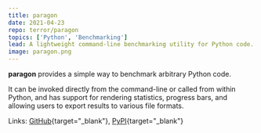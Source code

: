 ```yaml
---
title: paragon
date: 2021-04-23
repo: terror/paragon
topics: ['Python', 'Benchmarking']
lead: A lightweight command-line benchmarking utility for Python code.
image: paragon.png
---
```


**paragon** provides a simple way to benchmark arbitrary Python code.

It can be invoked directly from the command-line or called from within Python,
and has support for rendering statistics, progress bars, and allowing users to
export results to various file formats.

Links: [GitHub](https://github.com/terror/paragon){target="\_blank"},
[PyPI](https://pypi.org/project/paragon/){target="\_blank"}
